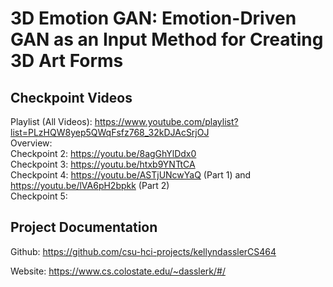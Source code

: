 # 3D Emotion GAN: Emotion-Driven GAN as an Input Method for Creating 3D Art Forms


## Checkpoint Videos   
Playlist (All Videos): https://www.youtube.com/playlist?list=PLzHQW8yep5QWqFsfz768_32kDJAcSrjOJ \
Overview:  
Checkpoint 2: https://youtu.be/8agGhYlDdx0 \
Checkpoint 3: https://youtu.be/htxb9YNTtCA \
Checkpoint 4: https://youtu.be/ASTjUNcwYaQ (Part 1) and https://youtu.be/lVA6pH2bpkk (Part 2) \
Checkpoint 5:  

## Project Documentation
Github: https://github.com/csu-hci-projects/kellyndasslerCS464 

Website: https://www.cs.colostate.edu/~dasslerk/#/ 

